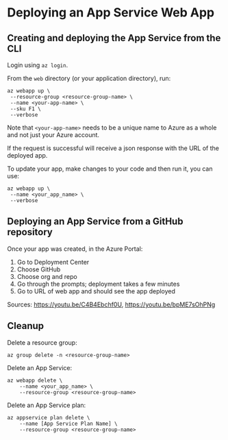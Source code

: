 # Deploying an App Service Web App

## Creating and deploying the App Service from the CLI

Login using `az login`.

From the `web` directory (or your application directory), run:

```
az webapp up \
 --resource-group <resource-group-name> \
 --name <your-app-name> \
 --sku F1 \
 --verbose
```
Note that `<your-app-name>` needs to be a unique name to Azure as a whole and not just your Azure account.

If the request is successful will receive a json response with the URL of the deployed app.

To update your app, make changes to your code and then run it, you can use:
```
az webapp up \
 --name <your_app_name> \
 --verbose
```

## Deploying an App Service from a GitHub repository

Once your app was created, in the Azure Portal:

1. Go to Deployment Center
2. Choose GitHub
3. Choose org and repo
4. Go through the prompts; deployment takes a few minutes
5. Go to URL of web app and should see the app deployed

Sources: https://youtu.be/C4B4Ebchf0U, https://youtu.be/bpME7sOhPNg

## Cleanup


Delete a resource group:
```
az group delete -n <resource-group-name>
```

Delete an App Service:
```
az webapp delete \
    --name <your_app_name> \
    --resource-group <resource-group-name>
```

Delete an App Service plan:
```
az appservice plan delete \
    --name [App Service Plan Name] \
    --resource-group <resource-group-name>
```